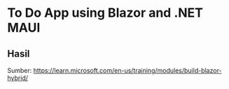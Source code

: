 # To Do App using Blazor and .NET MAUI
## Hasil


Sumber: https://learn.microsoft.com/en-us/training/modules/build-blazor-hybrid/
